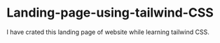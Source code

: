 # Landing-page-using-tailwind-CSS
I have crated this landing page of website while learning tailwind CSS.
